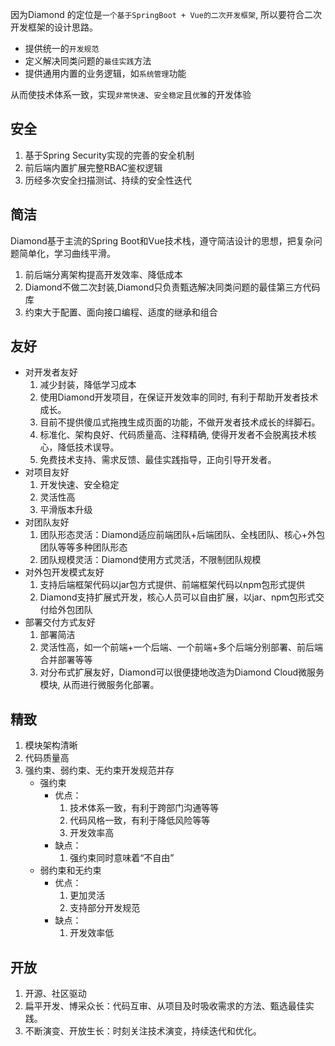 因为Diamond 的定位是`一个基于SpringBoot + Vue的二次开发框架`, 所以要符合二次开发框架的设计思路。
* 提供统一的`开发规范`
* 定义解决同类问题的`最佳实践`方法
* 提供通用内置的业务逻辑，如`系统管理`功能  

从而使技术体系一致，实现`非常快速`、`安全稳定`且`优雅`的开发体验

## 安全
1. 基于Spring Security实现的完善的安全机制
1. 前后端内置扩展完整RBAC鉴权逻辑
1. 历经多次安全扫描测试、持续的安全性迭代

## 简洁
Diamond基于主流的Spring Boot和Vue技术栈，遵守简洁设计的思想，把复杂问题简单化，学习曲线平滑。
1. 前后端分离架构提高开发效率、降低成本
1. Diamond不做二次封装,Diamond只负责甄选解决同类问题的最佳第三方代码库
1. 约束大于配置、面向接口编程、适度的继承和组合

## 友好
* 对开发者友好
    1. 减少封装，降低学习成本
    1. 使用Diamond开发项目，在保证开发效率的同时, 有利于帮助开发者技术成长。
    1. 目前不提供傻瓜式拖拽生成页面的功能，不做开发者技术成长的绊脚石。
    1. 标准化、架构良好、代码质量高、注释精确, 使得开发者不会脱离技术核心，降低技术误导。
    1. 免费技术支持、需求反馈、最佳实践指导，正向引导开发者。
* 对项目友好
    1. 开发快速、安全稳定
    1. 灵活性高
    1. 平滑版本升级
* 对团队友好
    1. 团队形态灵活：Diamond适应前端团队+后端团队、全栈团队、核心+外包团队等等多种团队形态
    1. 团队规模灵活：Diamond使用方式灵活，不限制团队规模
* 对外包开发模式友好
    1. 支持后端框架代码以jar包方式提供、前端框架代码以npm包形式提供
    1. Diamond支持扩展式开发，核心人员可以自由扩展，以jar、npm包形式交付给外包团队
* 部署交付方式友好
    1. 部署简洁
    1. 灵活性高，如一个前端+一个后端、一个前端+多个后端分别部署、前后端合并部署等等
    1. 对分布式扩展友好，Diamond可以很便捷地改造为Diamond Cloud微服务模块, 从而进行微服务化部署。

## 精致
1. 模块架构清晰
1. 代码质量高
1. 强约束、弱约束、无约束开发规范并存
    * 强约束
        * 优点：
            1. 技术体系一致，有利于跨部门沟通等等
            1. 代码风格一致，有利于降低风险等等
            1. 开发效率高
        * 缺点：
            1. 强约束同时意味着“不自由”
    * 弱约束和无约束
        * 优点：
            1. 更加灵活
            1. 支持部分开发规范
        * 缺点：
            1. 开发效率低
           
## 开放
1. 开源、社区驱动
1. 扁平开发、博采众长：代码互审、从项目及时吸收需求的方法、甄选最佳实践。
1. 不断演变、开放生长：时刻关注技术演变，持续迭代和优化。
